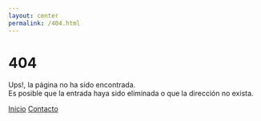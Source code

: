 ```yaml
---
layout: center
permalink: /404.html
---
```


# 404

Ups!, la página no ha sido encontrada.<br>
Es posible que la entrada haya sido eliminada o que la dirección no exista.


<div class="mt3">
  <a href="{{ site.baseurl }}/" class="button button-blue button-big">Inicio</a>
  <a href="{{ site.baseurl }}/contact/" class="button button-blue button-big">Contacto</a>
</div>
